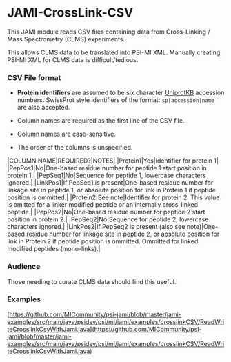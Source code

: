 # JAMI-CrossLink-CSV

This JAMI module reads CSV files containing data from Cross-Linking / Mass Spectrometry (CLMS) experiments.

This allows CLMS data to be translated into PSI-MI XML. Manually creating PSI-MI XML for CLMS data is difficult/tedious.

### CSV File format

*   **Protein identifiers** are assumed to be six character [UniprotKB](http://www.uniprot.org/manual/accession_numbers) accession numbers. SwissProt style identifiers of the format: `sp|accession|name` are also accepted.

*   Column names are required as the first line of the CSV file.
*   Column names are case-sensitive.
*   The order of the columns is unspecified.


|COLUMN NAME|REQUIRED?|NOTES|
|Protein1|Yes|Identifier for protein 1|
|PepPos1|No|One-based residue number for peptide 1 start position in protein 1.|
|PepSeq1|No|Sequence for peptide 1,  lowercase characters ignored.|
|LinkPos1|If PepSeq1 is present|One-based residue number for linkage site in peptide 1, or absolute position for  link in Protein 1 if peptide position is ommitted.|
|Protein2|See note|Identifier for protein 2. This value is omitted for a linker modified peptide or an internally cross-linked peptide.|
|PepPos2|No|One-based residue number for peptide 2 start position in protein 2.|
|PepSeq2|No|Sequence for peptide 2,  lowercase characters ignored.|
|LinkPos2|If PepSeq2 is present (also see note)|One-based residue number for linkage site in peptide 2, or absolute position for link in Protein 2 if peptide position is ommitted. Ommitted for linked modified peptides (mono-links).|

### Audience

Those needing to curate CLMS data should find this useful. 

### Examples

[https://github.com/MICommunity/psi-jami/blob/master/jami-examples/src/main/java/psidev/psi/mi/jami/examples/crosslinkCSV/ReadWriteCrosslinkCsvWithJami.java](https://github.com/MICommunity/psi-jami/blob/master/jami-examples/src/main/java/psidev/psi/mi/jami/examples/crosslinkCSV/ReadWriteCrosslinkCsvWithJami.java)

